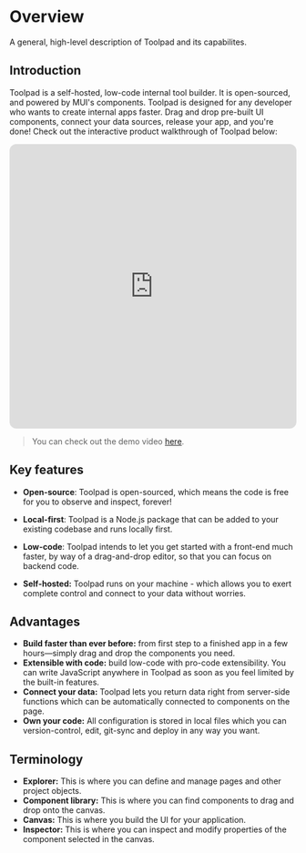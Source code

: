 # Overview

<p class="description">A general, high-level description of Toolpad and its capabilites.</p>

## Introduction

Toolpad is a self-hosted, low-code internal tool builder. It is open-sourced, and powered by MUI's components.
Toolpad is designed for any developer who wants to create internal apps faster.
Drag and drop pre-built UI components, connect your data sources, release your app, and you're done! Check out the interactive product walkthrough of Toolpad below:

<iframe id="toolpad-first-app" src="https://demo.arcade.software/IpenLZL7QdOH6kkuNClX?embed" frameborder="0" loading="lazy" webkitallowfullscreen mozallowfullscreen allowfullscreen title="Default page | Toolpad editor" style="width: 100%; height: min(60vw, 500px); border-radius: 0.75rem"></iframe>

> You can check out the demo video [here](https://github.com/mui/mui-toolpad#product-walkthrough).

## Key features

- **Open-source**: Toolpad is open-sourced, which means the code is free for you to observe and inspect, forever!

- **Local-first**: Toolpad is a Node.js package that can be added to your existing codebase and runs locally first.

- **Low-code**: Toolpad intends to let you get started with a front-end much faster, by way of a drag-and-drop editor, so that you can focus on backend code.

- **Self-hosted:** Toolpad runs on your machine - which allows you to exert complete control and connect to your data without worries.

## Advantages

- **Build faster than ever before:** from first step to a finished app in a few hours—simply drag and drop the components you need.
- **Extensible with code:** build low-code with pro-code extensibility. You can write JavaScript anywhere in Toolpad as soon as you feel limited by the built-in features.
- **Connect your data:** Toolpad lets you return data right from server-side functions which can be automatically connected to components on the page.
- **Own your code:** All configuration is stored in local files which you can version-control, edit, git-sync and deploy in any way you want.

## Terminology

- **Explorer:** This is where you can define and manage pages and other project objects.
- **Component library:** This is where you can find components to drag and drop onto the canvas.
- **Canvas:** This is where you build the UI for your application.
- **Inspector:** This is where you can inspect and modify properties of the component selected in the canvas.

